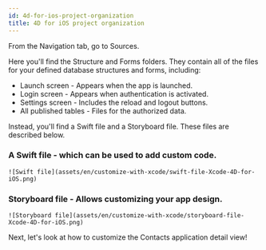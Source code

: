 ```yaml
---
id: 4d-for-ios-project-organization
title: 4D for iOS project organization
---
```


From the Navigation tab, go to Sources.

Here you'll find the Structure and Forms folders. They contain all of the files for your defined database structures and forms, including:

* Launch screen - Appears when the app is launched.
* Login screen - Appears when authentication is activated.
* Settings screen - Includes the reload and logout buttons.
* All published tables - Files for the authorized data.

Instead, you'll find a Swift file and a Storyboard file. These files are described below.

### A Swift file - which can be used to add custom code.

`![Swift file](assets/en/customize-with-xcode/swift-file-Xcode-4D-for-iOS.png)`

### Storyboard file - Allows customizing your app design.

`![Storyboard file](assets/en/customize-with-xcode/storyboard-file-Xcode-4D-for-iOS.png)`

Next, let's look at how to customize the Contacts application detail view!
